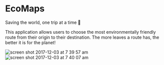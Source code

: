 # EcoMaps
Saving the world, one trip at a time 🙏

This application allows users to choose the most environmentally friendly route from 
their origin to their destination. The more leaves a route has, the better it is for the planet!

![screen shot 2017-12-03 at 7 39 57 am](https://user-images.githubusercontent.com/32348009/34455396-633dd3ea-ed4c-11e7-8546-aef2f120fc2d.png)
![screen shot 2017-12-03 at 7 40 07 am](https://user-images.githubusercontent.com/32348009/34455415-d791ad16-ed4c-11e7-8f6f-3211b164a30c.png)
